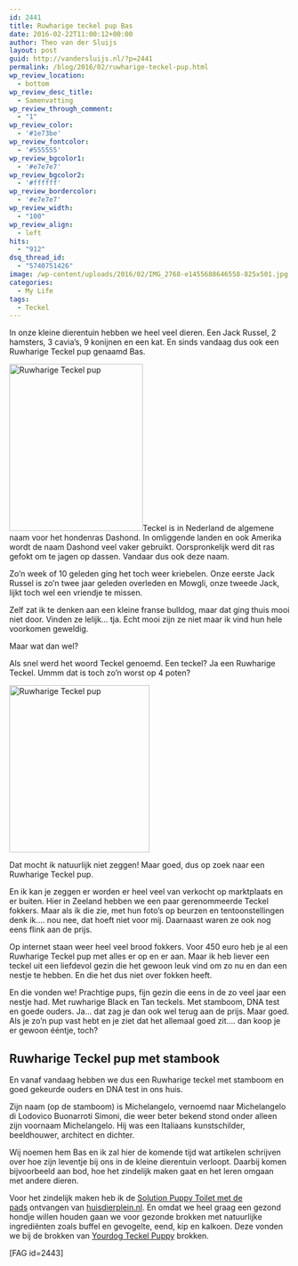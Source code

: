 ```yaml
---
id: 2441
title: Ruwharige teckel pup Bas
date: 2016-02-22T11:00:12+00:00
author: Theo van der Sluijs
layout: post
guid: http://vandersluijs.nl/?p=2441
permalink: /blog/2016/02/ruwharige-teckel-pup.html
wp_review_location:
  - bottom
wp_review_desc_title:
  - Samenvatting
wp_review_through_comment:
  - "1"
wp_review_color:
  - '#1e73be'
wp_review_fontcolor:
  - '#555555'
wp_review_bgcolor1:
  - '#e7e7e7'
wp_review_bgcolor2:
  - '#ffffff'
wp_review_bordercolor:
  - '#e7e7e7'
wp_review_width:
  - "100"
wp_review_align:
  - left
hits:
  - "912"
dsq_thread_id:
  - "5740751426"
image: /wp-content/uploads/2016/02/IMG_2768-e1455688646558-825x501.jpg
categories:
  - My Life
tags:
  - Teckel
---
```

In onze kleine dierentuin hebben we heel veel dieren. Een Jack Russel, 2 hamsters, 3 cavia&#8217;s, 9 konijnen en een kat. En sinds vandaag dus ook een Ruwharige Teckel pup genaamd Bas.<!--more-->

<img class="alignleft wp-image-2444 size-medium" title="Ruwharige Teckel pup" src="https://vandersluijs.nl/wp-content/uploads/2016/02/IMG_2614-240x300.jpg" alt="Ruwharige Teckel pup" width="240" height="300" srcset="https://vandersluijs.nl/wp-content/uploads/2016/02/IMG_2614-240x300.jpg 240w, https://vandersluijs.nl/wp-content/uploads/2016/02/IMG_2614-768x960.jpg 768w, https://vandersluijs.nl/wp-content/uploads/2016/02/IMG_2614-819x1024.jpg 819w, https://vandersluijs.nl/wp-content/uploads/2016/02/IMG_2614.jpg 960w" sizes="(max-width: 240px) 100vw, 240px" />Teckel is in Nederland de algemene naam voor het hondenras Dashond. In omliggende landen en ook Amerika wordt de naam Dashond veel vaker gebruikt. Oorspronkelijk werd dit ras gefokt om te jagen op dassen. Vandaar dus ook deze naam.

Zo&#8217;n week of 10 geleden ging het toch weer kriebelen. Onze eerste Jack Russel is zo&#8217;n twee jaar geleden overleden en Mowgli, onze tweede Jack, lijkt toch wel een vriendje te missen.

Zelf zat ik te denken aan een kleine franse bulldog, maar dat ging thuis mooi niet door. Vinden ze lelijk&#8230; tja. Echt mooi zijn ze niet maar ik vind hun hele voorkomen geweldig.

Maar wat dan wel?

Als snel werd het woord Teckel genoemd. Een teckel? Ja een Ruwharige Teckel. Ummm dat is toch zo&#8217;n worst op 4 poten?

<img class="alignright wp-image-2445 size-medium" title="Ruwharige Teckel pup" src="https://vandersluijs.nl/wp-content/uploads/2016/02/IMG_2615-252x300.jpg" alt="Ruwharige Teckel pup" width="252" height="300" srcset="https://vandersluijs.nl/wp-content/uploads/2016/02/IMG_2615-252x300.jpg 252w, https://vandersluijs.nl/wp-content/uploads/2016/02/IMG_2615-768x915.jpg 768w, https://vandersluijs.nl/wp-content/uploads/2016/02/IMG_2615-859x1024.jpg 859w, https://vandersluijs.nl/wp-content/uploads/2016/02/IMG_2615.jpg 1007w" sizes="(max-width: 252px) 100vw, 252px" />

Dat mocht ik natuurlijk niet zeggen! Maar goed, dus op zoek naar een Ruwharige Teckel pup.

En ik kan je zeggen er worden er heel veel van verkocht op marktplaats en er buiten. Hier in Zeeland hebben we een paar gerenommeerde Teckel fokkers. Maar als ik die zie, met hun foto&#8217;s op beurzen en tentoonstellingen denk ik&#8230;. nou nee, dat hoeft niet voor mij. Daarnaast waren ze ook nog eens flink aan de prijs.

Op internet staan weer heel veel brood fokkers. Voor 450 euro heb je al een Ruwharige Teckel pup met alles er op en er aan. Maar ik heb liever een teckel uit een liefdevol gezin die het gewoon leuk vind om zo nu en dan een nestje te hebben. En die het dus niet over fokken heeft.

En die vonden we! Prachtige pups, fijn gezin die eens in de zo veel jaar een nestje had. Met ruwharige Black en Tan teckels. Met stamboom, DNA test en goede ouders. Ja&#8230; dat zag je dan ook wel terug aan de prijs. Maar goed. Als je zo&#8217;n pup vast hebt en je ziet dat het allemaal goed zit&#8230;. dan koop je er gewoon ééntje, toch?

## Ruwharige Teckel pup met stambook

En vanaf vandaag hebben we dus een Ruwharige teckel met stamboom en goed gekeurde ouders en DNA test in ons huis.

Zijn naam (op de stamboom) is Michelangelo, vernoemd naar Michelangelo di Lodovico Buonarroti Simoni, die weer beter bekend stond onder alleen zijn voornaam Michelangelo. Hij was een Italiaans kunstschilder, beeldhouwer, architect en dichter.

Wij noemen hem Bas en ik zal hier de komende tijd wat artikelen schrijven over hoe zijn leventje bij ons in de kleine dierentuin verloopt. Daarbij komen bijvoorbeeld aan bod, hoe het zindelijk maken gaat en het leren omgaan met andere dieren.

Voor het zindelijk maken heb ik de <a href="https://ds1.nl/c/?wi=245932&si=3370&li=1161232&ws=&dl=hond%2Fhondentoilet%2Fsimple-solution-puppy-toilet%2FG37_H175_C1059_P965390%2F" target="_blank" rel="nofollow">Solution Puppy Toilet met de pads</a> ontvangen van <a href="http://huisdierplein.nl" target="_blank">huisdierplein.nl</a>. En omdat we heel graag een gezond hondje willen houden gaan we voor gezonde brokken met natuurlijke ingrediënten zoals buffel en gevogelte, eend, kip en kalkoen. Deze vonden we bij de brokken van <a href="https://ds1.nl/c/?wi=245932&si=3370&li=1161232&ws=&dl=hond%2Fdroogvoer-hond%2Fyourdog-teckel-puppy%2FG37_H7_C770_P971455%2F" target="_blank" rel="nofollow">Yourdog Teckel Puppy</a> brokken.

[FAG id=2443]